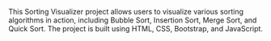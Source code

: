 This Sorting Visualizer project allows users to visualize various sorting algorithms in action, including Bubble Sort, Insertion Sort, Merge Sort, and Quick Sort. The project is built using HTML, CSS, Bootstrap, and JavaScript.

